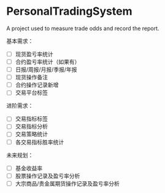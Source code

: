 # PersonalTradingSystem

A project used to measure trade odds and record the report.

基本需求：

- [ ] 现货盈亏率统计
- [ ] 合约盈亏率统计（如果有）
- [ ] 日报/周报/月报/季报/年报
- [ ] 现货操作备注
- [ ] 合约操作记录新增
- [ ] 交易平台标签

进阶需求：
- [ ] 交易指标标签
- [ ] 交易指标分析
- [ ] 交易策略统计
- [ ] 各交易指标胜率统计

未来规划：
- [ ] 基金收益率
- [ ] 股票操作记录及盈亏率分析
- [ ] 大宗商品/贵金属期货操作记录及盈亏率分析
